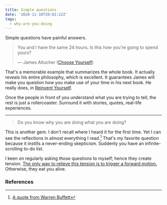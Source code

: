 ```yaml
---
title: Simple questions
date: '2020-11-10T20:02:22Z'
tags:
  - why-are-you-doing
---
```


Simple questions have painful answers.

> You and I have the same 24 hours. Is this how you're going to spend yours?
>
> &mdash; James Altucher ([Choose Yourself](/books/choose-yourself))

That's a memorable example that summarizes the whole book.
It actually reveals his entire philosophy, which is excellent.
It guarantees James will make you question how you make use of your time in his next book.
He really does, in [Reinvent Yourself](/books/reinvent-yourself).

Once the people in front of you understand what you are trying to tell, the rest is just a rollercoaster.
Surround it with stories, quotes, real-life experiences.

---

> Do you know why you are doing what you are doing?

This is another gem.
I don't recall where I heard it for the first time.
Yet I can see the reflections in almost everything I read.[^1]
That's my favorite question because it instills a never-ending skepticism.
Suddenly you have an infinite-scrolling to-do list.

I keen on regularly asking those questions to myself; hence they create tension.
[The only way to relieve this tension is to trigger a forward motion.](/notes/tension-and-forward-motion)
Otherwise, they eat you alive.

### References

[^1]: [A quote from Warren Buffett](/notes/wb-why-are-you-doing)

